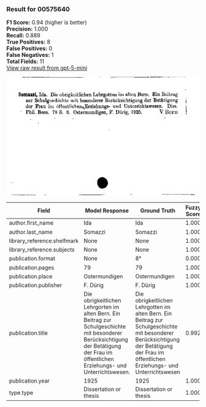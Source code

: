 ### Result for 00575640
**F1 Score:** 0.94 (higher is better)<br>**Precision:** 1.000<br>**Recall:** 0.889<br>**True Positives:** 8<br>**False Positives:** 0<br>**False Negatives:** 1<br>**Total Fields:** 11<br>[View raw result from gpt-5-mini](https://github.com/RISE-UNIBAS/humanities_data_benchmark/blob/main/results/2025-09-02/T0166/request_T0166_00575640.json)

<img src="https://github.com/RISE-UNIBAS/humanities_data_benchmark/blob/main/benchmarks/zettelkatalog/images/00575640.jpg?raw=true" alt="00575640" width="600px">

| Field | Model Response | Ground Truth | Fuzzy Score | Match |
|-------|----------------|--------------|-------------|-------|
| author.first_name | Ida | Ida | 1.000 | ✅ |
| author.last_name | Somazzi | Somazzi | 1.000 | ✅ |
| library_reference.shelfmark | None | None | 1.000 | ✅ |
| library_reference.subjects | None | None | 1.000 | ✅ |
| publication.format | None | 8° | 0.000 | ❌ |
| publication.pages | 79 | 79 | 1.000 | ✅ |
| publication.place | Ostermundigen | Ostermundigen | 1.000 | ✅ |
| publication.publisher | F. Dürig | F. Dürig | 1.000 | ✅ |
| publication.title | Die obrigkeitlichen Lehrgorten im alten Bern. Ein Beitrag zur Schulgeschichte mit besonderer Berücksichtigung der Betätigung der Frau im öffentlichen Erziehungs- und Unterrichtswesen. | Die obrigkeitlichen Lehrgotten im alten Bern. Ein Beitrag zur Schulgeschichte mit besonderer Berücksichtigung der Betätigung der Frau im öffentlichen Erziehungs- und Unterrichtswesen | 0.992 | ✅ |
| publication.year | 1925 | 1925 | 1.000 | ✅ |
| type.type | Dissertation or thesis | Dissertation or thesis | 1.000 | ✅ |
